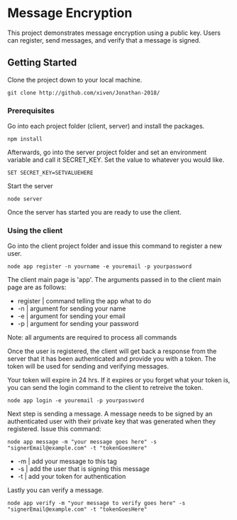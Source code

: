 # Message Encryption

This project demonstrates message encryption using a public key.  Users can register, send messages, and verify that a message is signed.

## Getting Started

Clone the project down to your local machine.
```
git clone http://github.com/xiven/Jonathan-2018/
```

### Prerequisites

Go into each project folder (client, server) and install the packages.

```
npm install
```

Afterwards, go into the server project folder and set an environment variable and call it SECRET_KEY.  Set the value to whatever you would like.

```
SET SECRET_KEY=SETVALUEHERE
```

Start the server

```
node server
```

Once the server has started you are ready to use the client.

### Using the client

Go into the client project folder and issue this command to register a new user.
```
node app register -n yourname -e youremail -p yourpassword
```

The client main page is 'app'.  The arguments passed in to the client main page are as follows:
* register | command telling the app what to do
* -n       | argument for sending your name
* -e       | argument for sending your email
* -p       | argument for sending your password

Note: all arguments are required to process all commands

Once the user is registered, the client will get back a response from the server that it has been authenticated and provide you with a token.  The token will be used for sending and verifying messages.

Your token will expire in 24 hrs.  If it expires or you forget what your token is, you can send the login command to the client to retreive the token.
```
node app login -e youremail -p yourpassword
```

Next step is sending a message.  A message needs to be signed by an authenticated user with their private key that was generated when they registered. 
Issue this command:
```
node app message -m "your message goes here" -s "signerEmail@example.com" -t "tokenGoesHere"
```
* -m   | add your message to this tag
* -s   | add the user that is signing this message
* -t   | add your token for authentication

Lastly you can verify a message.  
```
node app verify -m "your message to verify goes here" -s "signerEmail@example.com" -t "tokenGoesHere"
```
